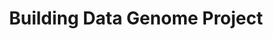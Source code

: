 ---
title: Building Data Genome Project

description: Collaboration with [Princeton CHAOS Lab](https://chaos.princeton.edu/) – A open data set of hundreds of non-residential buildings from around the world with various temporal data mining techniques implemented
people:
  - clayton
image: /img/building_data_genome.png

layout: project
last-updated: 2019-02-01
---